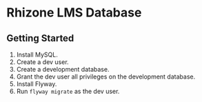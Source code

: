 # Rhizone LMS Database

## Getting Started

1. Install MySQL.
2. Create a dev user.
3. Create a development database.
4. Grant the dev user all privileges on the development database.
5. Install Flyway.
6. Run `flyway migrate` as the dev user.
